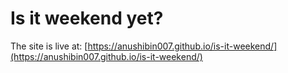 # Is it weekend yet?

The site is live at: [https://anushibin007.github.io/is-it-weekend/](https://anushibin007.github.io/is-it-weekend/)
